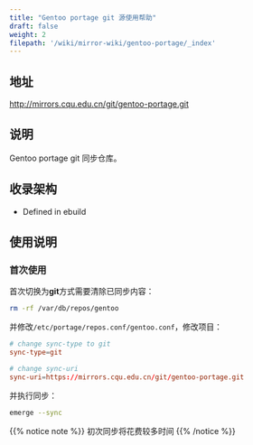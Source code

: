 ```yaml
---
title: "Gentoo portage git 源使用帮助"
draft: false
weight: 2
filepath: '/wiki/mirror-wiki/gentoo-portage/_index'
---
```

## 地址

http://mirrors.cqu.edu.cn/git/gentoo-portage.git

## 说明

Gentoo portage git 同步仓库。

## 收录架构

- Defined in ebuild

## 使用说明
### 首次使用

首次切换为**git**方式需要清除已同步内容：
```bash
rm -rf /var/db/repos/gentoo
```

并修改`/etc/portage/repos.conf/gentoo.conf`，修改项目：
```gentoo.conf
# change sync-type to git
sync-type=git
```
```gentoo.conf
# change sync-uri
sync-uri=https://mirrors.cqu.edu.cn/git/gentoo-portage.git
```

并执行同步：
```bash
emerge --sync
```

{{% notice note %}}
初次同步将花费较多时间
{{% /notice %}}


